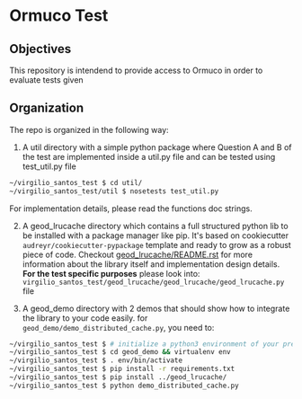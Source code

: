# Ormuco Test

## Objectives
This repository is intendend to provide access to Ormuco in order to evaluate
tests given

## Organization
The repo is organized in the following way:
1. A util directory with a simple python package where Question A and B of the test are implemented inside a util.py file and can be tested using test_util.py file
 ```bash
 ~/virgilio_santos_test $ cd util/
 ~/virgilio_santos_test/util $ nosetests test_util.py
 ```
 For implementation details, please read the functions doc strings.

2. A geod_lrucache directory which contains a full structured python lib to be installed with a package manager like pip. It's based on cookiecutter `audreyr/cookiecutter-pypackage` template and ready to grow as a robust piece of code. Checkout [geod_lrucache/README.rst](https://github.com/virgilio/virgilio_santos_test/blob/master/geod_lrucache/README.rst) for more information about the library itself and implementation design details.
**For the test specific purposes** please look into: `virgilio_santos_test/geod_lrucache/geod_lrucache/geod_lrucache.py` file

3. A geod_demo directory with 2 demos that should show how to integrate the library to your code easily. for `geod_demo/demo_distributed_cache.py`, you need to:
 ```bash
 ~/virgilio_santos_test $ # initialize a python3 environment of your preference
 ~/virgilio_santos_test $ cd geod_demo && virtualenv env
 ~/virgilio_santos_test $ . env/bin/activate
 ~/virgilio_santos_test $ pip install -r requirements.txt
 ~/virgilio_santos_test $ pip install ../geod_lrucache/
 ~/virgilio_santos_test $ python demo_distributed_cache.py
 ```
